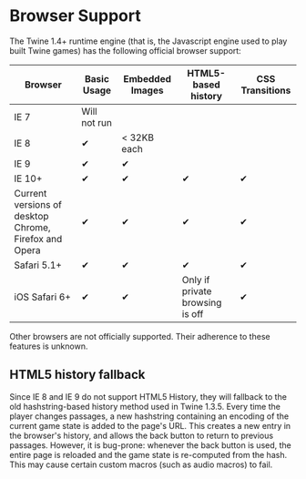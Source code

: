 # Browser Support

The Twine 1.4+ runtime engine (that is, the Javascript engine used to play built Twine games) has the following official browser support:

| Browser                                               | Basic Usage  | Embedded Images | HTML5-based history             | CSS Transitions |
| ----------------------------------------------------- | ------------ | --------------- | ------------------------------- | --------------- |
| IE 7                                                  | Will not run |                 |                                 |                 |
| IE 8                                                  | ✔            | \< 32KB each    |                                 |                 |
| IE 9                                                  | ✔            | ✔               |                                 |                 |
| IE 10+                                                | ✔            | ✔               | ✔                               | ✔               |
| Current versions of desktop Chrome, Firefox and Opera | ✔            | ✔               | ✔                               | ✔               |
| Safari 5.1+                                           | ✔            | ✔               | ✔                               | ✔               |
| iOS Safari 6+                                         | ✔            | ✔               | Only if private browsing is off | ✔               |

Other browsers are not officially supported. Their adherence to these
features is unknown.

## HTML5 history fallback

Since IE 8 and IE 9 do not support HTML5 History, they will fallback to the old hashstring-based history method used in Twine 1.3.5. Every time the player changes passages, a new hashstring containing an encoding of the current game state is added to the page's URL. This creates a new entry in the browser's history, and allows the back button to return to previous passages. However, it is bug-prone: whenever the back button is used, the entire page is reloaded and the game state is re-computed from the hash. This may cause certain custom macros (such as audio macros) to fail.
